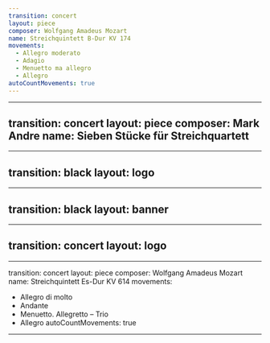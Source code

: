 ```yaml
---
transition: concert
layout: piece
composer: Wolfgang Amadeus Mozart
name: Streichquintett B-Dur KV 174
movements:
  - Allegro moderato
  - Adagio
  - Menuetto ma allegro
  - Allegro
autoCountMovements: true
---
```

---
transition: concert
layout: piece
composer: Mark Andre
name: Sieben Stücke für Streichquartett
---
---
transition: black
layout: logo
---
---
transition: black
layout: banner
---
---
transition: concert
layout: logo
---
---
transition: concert
layout: piece
composer: Wolfgang Amadeus Mozart
name: Streichquintett Es-Dur KV 614
movements:
  - Allegro di molto
  - Andante
  - Menuetto. Allegretto – Trio
  - Allegro
autoCountMovements: true
---